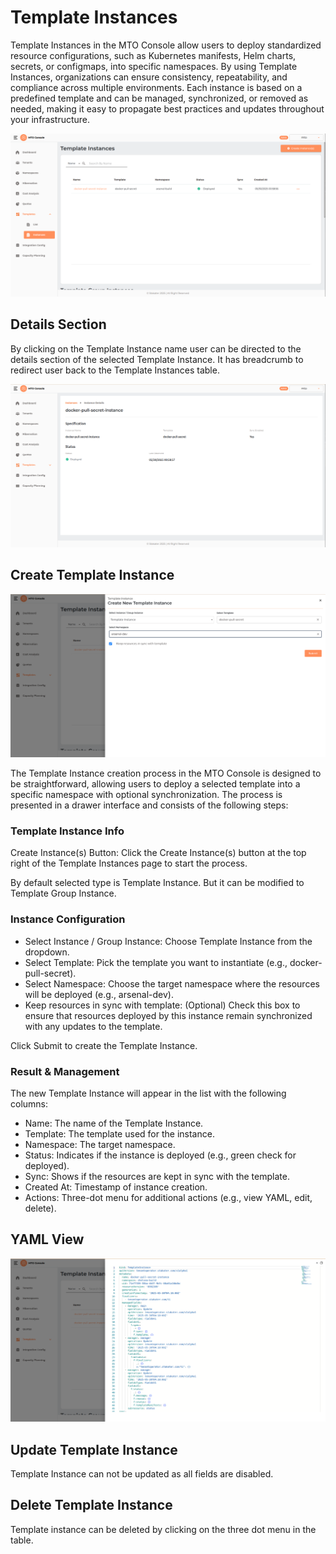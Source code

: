 # Template Instances

Template Instances in the MTO Console allow users to deploy standardized resource configurations, such as Kubernetes manifests, Helm charts, secrets, or configmaps, into specific namespaces. By using Template Instances, organizations can ensure consistency, repeatability, and compliance across multiple environments. Each instance is based on a predefined template and can be managed, synchronized, or removed as needed, making it easy to propagate best practices and updates throughout your infrastructure.

![templateInstances](../images/templateInstances.png)

## Details Section

By clicking on the Template Instance name user can be directed to the details section of the selected Template Instance.
It has breadcrumb to redirect user back to the Template Instances table.

![templateInstanceDetails](../images/templateInstanceDetails.png)

## Create Template Instance

![templateInstanceCrudDrawer](../images/templateInstanceCrudDrawer.png)

The Template Instance creation process in the MTO Console is designed to be straightforward, allowing users to deploy a selected template into a specific namespace with optional synchronization. The process is presented in a drawer interface and consists of the following steps:

### Template Instance Info

Create Instance(s) Button: Click the Create Instance(s) button at the top right of the Template Instances page to start the process.

By default selected type is Template Instance. But it can be modified to Template Group Instance.

### Instance Configuration

- Select Instance / Group Instance: Choose Template Instance from the dropdown.
- Select Template: Pick the template you want to instantiate (e.g., docker-pull-secret).
- Select Namespace: Choose the target namespace where the resources will be deployed (e.g., arsenal-dev).
- Keep resources in sync with template: (Optional) Check this box to ensure that resources deployed by this instance remain synchronized with any updates to the template.

Click Submit to create the Template Instance.

### Result & Management

The new Template Instance will appear in the list with the following columns:

- Name: The name of the Template Instance.
- Template: The template used for the instance.
- Namespace: The target namespace.
- Status: Indicates if the instance is deployed (e.g., green check for deployed).
- Sync: Shows if the resources are kept in sync with the template.
- Created At: Timestamp of instance creation.
- Actions: Three-dot menu for additional actions (e.g., view YAML, edit, delete).

## YAML View

![templateInstanceYAML](../images/templateInstanceYAMLView.png)

## Update Template Instance

Template Instance can not be updated as all fields are disabled.

## Delete Template Instance

Template instance can be deleted by clicking on the three dot menu in the table.

